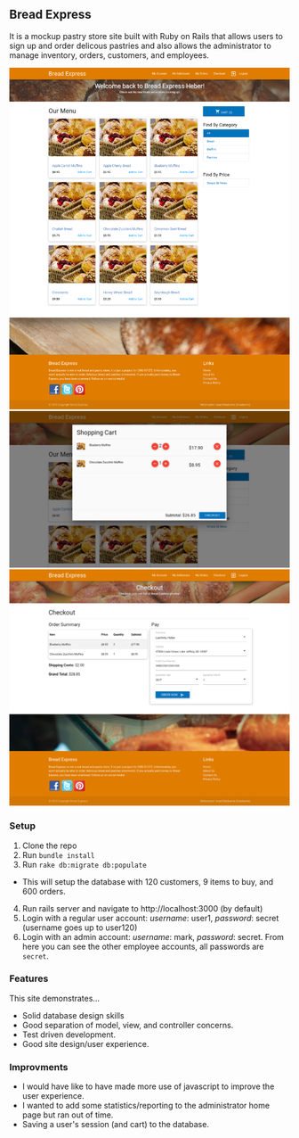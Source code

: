 ## Bread Express ##

It is a mockup pastry store site built with Ruby on Rails that allows users
to sign up and order delicous pastries and also allows the administrator to manage inventory,
orders, customers, and employees.

![Screenshot 1](https://github.com/purelogiq/BreadExpressProject/raw/master/screenshots/breadexpress-shop.png)
![Screenshot 2](https://github.com/purelogiq/BreadExpressProject/raw/master/screenshots/breadexpress-cart.png)
![Screenshot 3](https://github.com/purelogiq/BreadExpressProject/raw/master/screenshots/breadexpress-checkout.png)


### Setup ###

1. Clone the repo
2. Run `bundle install`
3. Run `rake db:migrate db:populate`
  - This will setup the database with 120 customers, 9 items to buy, and 600 orders.
4. Run rails server and navigate to http://localhost:3000 (by default)
5. Login with a regular user account: *username*: user1, *password*: secret (username goes up to user120)
6. Login with an admin account: *username*: mark, *password*: secret. From here you can see the other employee accounts, all passwords are `secret`.

### Features ###
This site demonstrates...

- Solid database design skills
- Good separation of model, view, and controller concerns.
- Test driven development.
- Good site design/user experience.

### Improvments ###
- I would have like to have made more use of javascript to improve the user experience.
- I wanted to add some statistics/reporting to the administrator home page but ran out of time.
- Saving a user's session (and cart) to the database.
